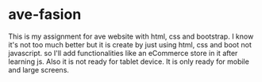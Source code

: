 # ave-fasion
This is my assignment for ave website with html, css and bootstrap. I know it's not too much better but it is create by just using html, css and boot not javascript. so I'll add functionalities like an eCommerce store in it after learning js.
Also it is not ready for tablet device. It is only ready for mobile and large screens.
